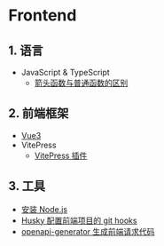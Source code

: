 # Frontend

## 1. 语言

- JavaScript & TypeScript
  - [箭头函数与普通函数的区别](./JS-TS/箭头函数与普通函数的区别.md)

## 2. 前端框架

- [Vue3](./Vue3/index.md)
- VitePress
  - [VitePress 插件](./VitePress插件.md)

## 3. 工具

- [安装 Node.js](./Node.js%20安装.md)
- [Husky 配置前端项目的 git hooks](./Husky-配置前端项目的git%20hooks.md)
- [openapi-generator 生成前端请求代码](./openapi-generator%20生成前端请求代码.md)
